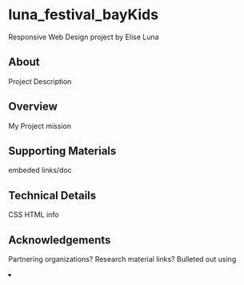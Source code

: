 # luna_festival_bayKids
Responsive Web Design project by Elise Luna

## About 
Project Description

## Overview
My Project mission

## Supporting Materials
embeded links/doc

## Technical Details
CSS HTML info

## Acknowledgements
Partnering organizations? Research material links? Bulleted out using <li>
